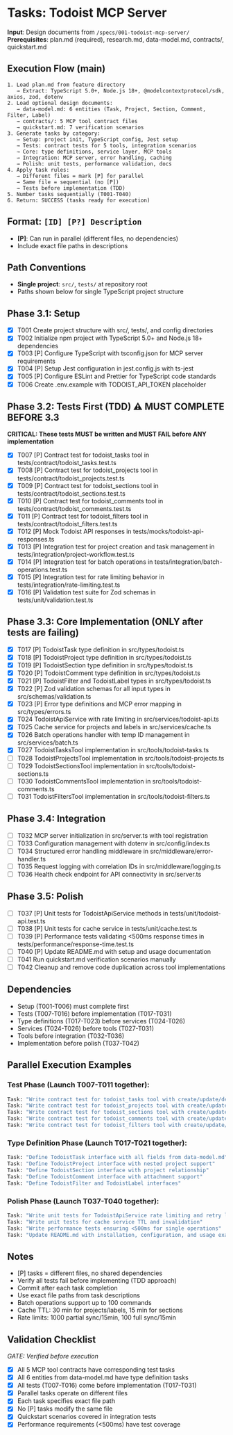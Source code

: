 # Tasks: Todoist MCP Server

**Input**: Design documents from `/specs/001-todoist-mcp-server/`
**Prerequisites**: plan.md (required), research.md, data-model.md, contracts/, quickstart.md

## Execution Flow (main)
```
1. Load plan.md from feature directory
   → Extract: TypeScript 5.0+, Node.js 18+, @modelcontextprotocol/sdk, axios, zod, dotenv
2. Load optional design documents:
   → data-model.md: 6 entities (Task, Project, Section, Comment, Filter, Label)
   → contracts/: 5 MCP tool contract files
   → quickstart.md: 7 verification scenarios
3. Generate tasks by category:
   → Setup: project init, TypeScript config, Jest setup
   → Tests: contract tests for 5 tools, integration scenarios
   → Core: type definitions, service layer, MCP tools
   → Integration: MCP server, error handling, caching
   → Polish: unit tests, performance validation, docs
4. Apply task rules:
   → Different files = mark [P] for parallel
   → Same file = sequential (no [P])
   → Tests before implementation (TDD)
5. Number tasks sequentially (T001-T040)
6. Return: SUCCESS (tasks ready for execution)
```

## Format: `[ID] [P?] Description`
- **[P]**: Can run in parallel (different files, no dependencies)
- Include exact file paths in descriptions

## Path Conventions
- **Single project**: `src/`, `tests/` at repository root
- Paths shown below for single TypeScript project structure

## Phase 3.1: Setup
- [x] T001 Create project structure with src/, tests/, and config directories
- [x] T002 Initialize npm project with TypeScript 5.0+ and Node.js 18+ dependencies
- [x] T003 [P] Configure TypeScript with tsconfig.json for MCP server requirements
- [x] T004 [P] Setup Jest configuration in jest.config.js with ts-jest
- [x] T005 [P] Configure ESLint and Prettier for TypeScript code standards
- [x] T006 Create .env.example with TODOIST_API_TOKEN placeholder

## Phase 3.2: Tests First (TDD) ⚠️ MUST COMPLETE BEFORE 3.3
**CRITICAL: These tests MUST be written and MUST FAIL before ANY implementation**
- [x] T007 [P] Contract test for todoist_tasks tool in tests/contract/todoist_tasks.test.ts
- [x] T008 [P] Contract test for todoist_projects tool in tests/contract/todoist_projects.test.ts
- [x] T009 [P] Contract test for todoist_sections tool in tests/contract/todoist_sections.test.ts
- [x] T010 [P] Contract test for todoist_comments tool in tests/contract/todoist_comments.test.ts
- [x] T011 [P] Contract test for todoist_filters tool in tests/contract/todoist_filters.test.ts
- [x] T012 [P] Mock Todoist API responses in tests/mocks/todoist-api-responses.ts
- [x] T013 [P] Integration test for project creation and task management in tests/integration/project-workflow.test.ts
- [x] T014 [P] Integration test for batch operations in tests/integration/batch-operations.test.ts
- [x] T015 [P] Integration test for rate limiting behavior in tests/integration/rate-limiting.test.ts
- [x] T016 [P] Validation test suite for Zod schemas in tests/unit/validation.test.ts

## Phase 3.3: Core Implementation (ONLY after tests are failing)
- [x] T017 [P] TodoistTask type definition in src/types/todoist.ts
- [x] T018 [P] TodoistProject type definition in src/types/todoist.ts
- [x] T019 [P] TodoistSection type definition in src/types/todoist.ts
- [x] T020 [P] TodoistComment type definition in src/types/todoist.ts
- [x] T021 [P] TodoistFilter and TodoistLabel types in src/types/todoist.ts
- [x] T022 [P] Zod validation schemas for all input types in src/schemas/validation.ts
- [x] T023 [P] Error type definitions and MCP error mapping in src/types/errors.ts
- [x] T024 TodoistApiService with rate limiting in src/services/todoist-api.ts
- [x] T025 Cache service for projects and labels in src/services/cache.ts
- [x] T026 Batch operations handler with temp ID management in src/services/batch.ts
- [x] T027 TodoistTasksTool implementation in src/tools/todoist-tasks.ts
- [ ] T028 TodoistProjectsTool implementation in src/tools/todoist-projects.ts
- [ ] T029 TodoistSectionsTool implementation in src/tools/todoist-sections.ts
- [ ] T030 TodoistCommentsTool implementation in src/tools/todoist-comments.ts
- [ ] T031 TodoistFiltersTool implementation in src/tools/todoist-filters.ts

## Phase 3.4: Integration
- [ ] T032 MCP server initialization in src/server.ts with tool registration
- [ ] T033 Configuration management with dotenv in src/config/index.ts
- [ ] T034 Structured error handling middleware in src/middleware/error-handler.ts
- [ ] T035 Request logging with correlation IDs in src/middleware/logging.ts
- [ ] T036 Health check endpoint for API connectivity in src/server.ts

## Phase 3.5: Polish
- [ ] T037 [P] Unit tests for TodoistApiService methods in tests/unit/todoist-api.test.ts
- [ ] T038 [P] Unit tests for cache service in tests/unit/cache.test.ts
- [ ] T039 [P] Performance tests validating <500ms response times in tests/performance/response-time.test.ts
- [ ] T040 [P] Update README.md with setup and usage documentation
- [ ] T041 Run quickstart.md verification scenarios manually
- [ ] T042 Cleanup and remove code duplication across tool implementations

## Dependencies
- Setup (T001-T006) must complete first
- Tests (T007-T016) before implementation (T017-T031)
- Type definitions (T017-T023) before services (T024-T026)
- Services (T024-T026) before tools (T027-T031)
- Tools before integration (T032-T036)
- Implementation before polish (T037-T042)

## Parallel Execution Examples

### Test Phase (Launch T007-T011 together):
```bash
Task: "Write contract test for todoist_tasks tool with create/update/delete/list/complete actions"
Task: "Write contract test for todoist_projects tool with create/update/delete/list/archive actions"
Task: "Write contract test for todoist_sections tool with create/update/delete/list/reorder actions"
Task: "Write contract test for todoist_comments tool with create/update/delete/list actions"
Task: "Write contract test for todoist_filters tool with create/update/delete/list/query actions"
```

### Type Definition Phase (Launch T017-T021 together):
```bash
Task: "Define TodoistTask interface with all fields from data-model.md"
Task: "Define TodoistProject interface with nested project support"
Task: "Define TodoistSection interface with project relationship"
Task: "Define TodoistComment interface with attachment support"
Task: "Define TodoistFilter and TodoistLabel interfaces"
```

### Polish Phase (Launch T037-T040 together):
```bash
Task: "Write unit tests for TodoistApiService rate limiting and retry logic"
Task: "Write unit tests for cache service TTL and invalidation"
Task: "Write performance tests ensuring <500ms for single operations"
Task: "Update README.md with installation, configuration, and usage examples"
```

## Notes
- [P] tasks = different files, no shared dependencies
- Verify all tests fail before implementing (TDD approach)
- Commit after each task completion
- Use exact file paths from task descriptions
- Batch operations support up to 100 commands
- Cache TTL: 30 min for projects/labels, 15 min for sections
- Rate limits: 1000 partial sync/15min, 100 full sync/15min

## Validation Checklist
*GATE: Verified before execution*

- [x] All 5 MCP tool contracts have corresponding test tasks
- [x] All 6 entities from data-model.md have type definition tasks
- [x] All tests (T007-T016) come before implementation (T017-T031)
- [x] Parallel tasks operate on different files
- [x] Each task specifies exact file path
- [x] No [P] tasks modify the same file
- [x] Quickstart scenarios covered in integration tests
- [x] Performance requirements (<500ms) have test coverage